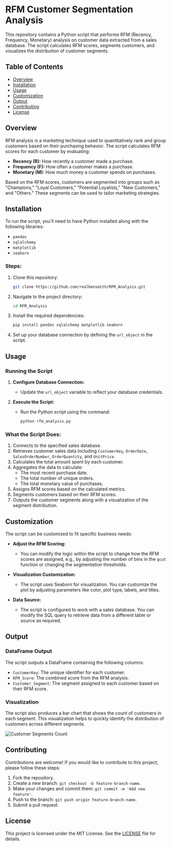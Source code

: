 # RFM Customer Segmentation Analysis

This repository contains a Python script that performs RFM (Recency, Frequency, Monetary) analysis on customer data extracted from a sales database. The script calculates RFM scores, segments customers, and visualizes the distribution of customer segments.

## Table of Contents
- [Overview](#overview)
- [Installation](#installation)
- [Usage](#usage)
- [Customization](#customization)
- [Output](#output)
- [Contributing](#contributing)
- [License](#license)

## Overview

RFM analysis is a marketing technique used to quantitatively rank and group customers based on their purchasing behavior. The script calculates RFM scores for each customer by evaluating:
- **Recency (R):** How recently a customer made a purchase.
- **Frequency (F):** How often a customer makes a purchase.
- **Monetary (M):** How much money a customer spends on purchases.

Based on the RFM scores, customers are segmented into groups such as "Champions," "Loyal Customers," "Potential Loyalists," "New Customers," and "Others." These segments can be used to tailor marketing strategies.

## Installation

To run the script, you'll need to have Python installed along with the following libraries:
- `pandas`
- `sqlalchemy`
- `matplotlib`
- `seaborn`

### Steps:

1. Clone this repository:
    ```bash
    git clone https://github.com/realbensmith/RFM_Analysis.git
    ```

2. Navigate to the project directory:
    ```bash
    cd RFM_Analysis
    ```

3. Install the required dependencies:
    ```bash
    pip install pandas sqlalchemy matplotlib seaborn
    ```

4. Set up your database connection by defining the `url_object` in the script.

## Usage

### Running the Script

1. **Configure Database Connection:** 
   - Update the `url_object` variable to reflect your database credentials.

2. **Execute the Script:**
   - Run the Python script using the command:
     ```bash
     python rfm_analysis.py
     ```

### What the Script Does:

1. Connects to the specified sales database.
2. Retrieves customer sales data including `CustomerKey`, `OrderDate`, `SalesOrderNumber`, `OrderQuantity`, and `UnitPrice`.
3. Calculates the total amount spent by each customer.
4. Aggregates the data to calculate:
   - The most recent purchase date.
   - The total number of unique orders.
   - The total monetary value of purchases.
5. Assigns RFM scores based on the calculated metrics.
6. Segments customers based on their RFM scores.
7. Outputs the customer segments along with a visualization of the segment distribution.

## Customization

The script can be customized to fit specific business needs:

- **Adjust the RFM Scoring:**
  - You can modify the logic within the script to change how the RFM scores are assigned, e.g., by adjusting the number of bins in the `qcut` function or changing the segmentation thresholds.

- **Visualization Customization:**
  - The script uses Seaborn for visualization. You can customize the plot by adjusting parameters like color, plot type, labels, and titles.

- **Data Source:**
  - The script is configured to work with a sales database. You can modify the SQL query to retrieve data from a different table or source as required.

## Output

### DataFrame Output

The script outputs a DataFrame containing the following columns:
- `CustomerKey`: The unique identifier for each customer.
- `RFM_Score`: The combined score from the RFM analysis.
- `Customer_Segment`: The segment assigned to each customer based on their RFM score.

### Visualization

The script also produces a bar chart that shows the count of customers in each segment. This visualization helps to quickly identify the distribution of customers across different segments.

![Customer Segments Count](https://yourimageurl.com/customer_segments.png)

## Contributing

Contributions are welcome! If you would like to contribute to this project, please follow these steps:

1. Fork the repository.
2. Create a new branch: `git checkout -b feature-branch-name`.
3. Make your changes and commit them: `git commit -m 'Add new feature'`.
4. Push to the branch: `git push origin feature-branch-name`.
5. Submit a pull request.

## License

This project is licensed under the MIT License. See the [LICENSE](LICENSE) file for details.

